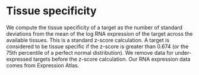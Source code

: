 # Tissue specificity

We compute the tissue specificity of a target as the number of standard deviations from the mean of the log RNA expression of the target across the available tissues. This is a standard z-score calculation. A target is considered to be tissue specific if the z-score is greater than 0.674 \(or the 75th percentile of a perfect normal distribution\). We remove data for under-expressed targets before the z-score calculation. Our RNA expression data comes from Expression Atlas.

